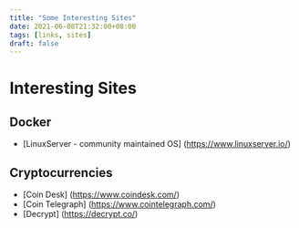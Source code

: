 ```yaml
---
title: "Some Interesting Sites"
date: 2021-06-08T21:32:00+08:00
tags: [links, sites]
draft: false
---
```


# Interesting Sites

## Docker
* [LinuxServer - community maintained OS] (https://www.linuxserver.io/)

## Cryptocurrencies
* [Coin Desk] (https://www.coindesk.com/)
* [Coin Telegraph] (https://www.cointelegraph.com/)
* [Decrypt] (https://decrypt.co/)
